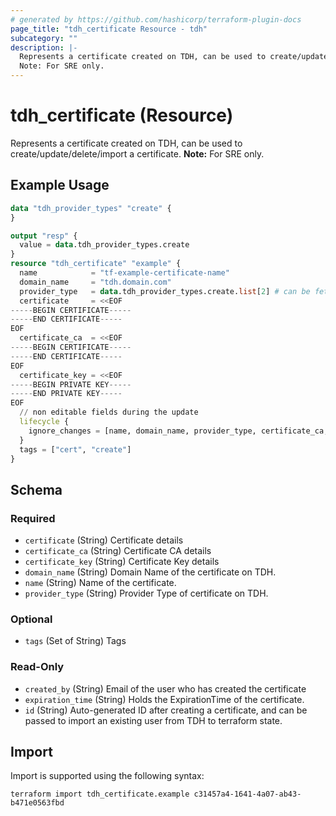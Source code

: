 ```yaml
---
# generated by https://github.com/hashicorp/terraform-plugin-docs
page_title: "tdh_certificate Resource - tdh"
subcategory: ""
description: |-
  Represents a certificate created on TDH, can be used to create/update/delete/import a certificate.
  Note: For SRE only.
---
```


# tdh_certificate (Resource)

Represents a certificate created on TDH, can be used to create/update/delete/import a certificate.
**Note:** For SRE only.

## Example Usage

```terraform
data "tdh_provider_types" "create" {
}

output "resp" {
  value = data.tdh_provider_types.create
}
resource "tdh_certificate" "example" {
  name            = "tf-example-certificate-name"
  domain_name     = "tdh.domain.com"
  provider_type   = data.tdh_provider_types.create.list[2] # can be fetched using 'tdh_provider_types' datasource
  certificate     = <<EOF
-----BEGIN CERTIFICATE-----
-----END CERTIFICATE-----
EOF
  certificate_ca  = <<EOF
-----BEGIN CERTIFICATE-----
-----END CERTIFICATE-----
EOF
  certificate_key = <<EOF
-----BEGIN PRIVATE KEY-----
-----END PRIVATE KEY-----
EOF
  // non editable fields during the update
  lifecycle {
    ignore_changes = [name, domain_name, provider_type, certificate_ca, certificate_key, certificate, tags]
  }
  tags = ["cert", "create"]
}
```

<!-- schema generated by tfplugindocs -->
## Schema

### Required

- `certificate` (String) Certificate details
- `certificate_ca` (String) Certificate CA details
- `certificate_key` (String) Certificate Key details
- `domain_name` (String) Domain Name of the certificate on TDH.
- `name` (String) Name of the certificate.
- `provider_type` (String) Provider Type of certificate on TDH.

### Optional

- `tags` (Set of String) Tags

### Read-Only

- `created_by` (String) Email of the user who has created the certificate
- `expiration_time` (String) Holds the ExpirationTime of the certificate.
- `id` (String) Auto-generated ID after creating a certificate, and can be passed to import an existing user from TDH to terraform state.

## Import

Import is supported using the following syntax:

```shell
terraform import tdh_certificate.example c31457a4-1641-4a07-ab43-b471e0563fbd
```

